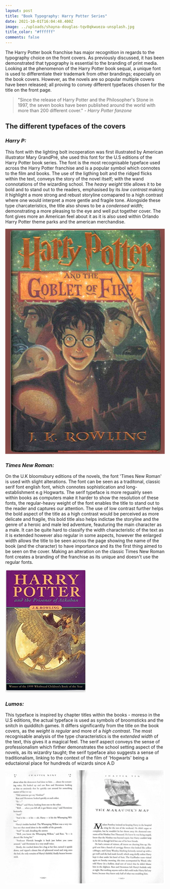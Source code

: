 ```yaml
---
layout: post
title: "Book Typography: Harry Potter Series"
date: 2021-10-01T16:04:48.400Z
image: ../uploads/shayna-douglas-tqv8qkwueza-unsplash.jpg
title_color: "#ffffff"
comments: false
---
```

The Harry Potter book franchise has major recognition in regards to the typography choice on the front covers. As previously discussed, it has been demonstrated that typography is essential to the branding of print media. Looking at the phenomenon of the Harry Potter book sequal, a unique font is used to differentiate their trademark from other brandings; especially on the book covers. However, as the novels are so popular multiple covers have been released; all proving to convey different typefaces chosen for the title on the front page. 

> "Since the release of Harry Potter and the Philosopher's Stone in 1997, the seven books have been published around the world with more than 200 different cover." *\- Harry Potter fanzone*

## The different typefaces of the covers

### ***Harry P:***

This font with the lighting bolt incoperation was first illustrated by American illustrator Mary GrandPré, she used this font for the U.S editions of the Harry Potter book series. The font is the most recognisable typeface used across the Harry Potter franchise and is a popular symbol which connotes to the film and books. The use of the ligthing bolt and the ridged flicks within the text, conveys the story of the novel itself; with the wand connotations of the wizarding school. The *heavy weight* title allows it to be bold and to stand out to the readers, emphasised by its *low contrast* making it highlight a more strong and rebust storyline comapared to a high contrast where one would interpret a more gentle and fragile tone. Alongside these type charcateristics, the title also shows to be a *condensed width*; demonstrating a more pleasing to the eye and well put together cover. The font gives more an American feel about it as it is also used within Orlando Harry Potter theme parks and the american merchandise.

![The U.S editions featured the 'Harry P' font which is the most popular typeface used regarding the franchise of the novels and films.](../uploads/screenshot-2021-10-04-at-22.10.59.png)

### *Times New Roman:*

On the U.K bloomsbury editions of the novels, the font 'Times New Roman' is used with slight alterations. The font can be seen as a traditonal, classic serif font english font, which connotes sophistication and long-establishment e.g Hogwarts. The serif typeface is more regualrly seen within books as computers make it harder to show the resolution of these fonts, the regular-heavy weight of the font enables the title to stand out to the reader and captures our attention. The use of low contrast further helps the bold aspect of the title as a high contrast would be perceived as more delicate and fragile, this bold title also helps indictae the storyline and the genre of a heroic and male led adventure, feauturing the main character as a male. It can be quite hard to classify the width characteristic of the text as it is extended however also regular in some aspects, however the enlarged width allows the title to be seen across the page showing the name of the book (and the character) to have importance and its the first thing aimed to be seen on the cover. Making an alteration on the classic Times New Roman font creates a branding of the franchise as its unique and doesn't use the regular fonts. 

![The Harry Potter U.K edition title font uses Times New Roman with a slight difference, showing its uniqueness as its altered the orignial.](../uploads/screenshot-2021-10-04-at-23.09.38.png)

### *Lumos:*

This typeface is inspired by chapter titles within the books - moreso in the U.S editions, the actual typeface is used as symbols of broomsticks and the snitch in quidditch games. It differs significantly from the title on the book covers, as the *weight is regular* and more of a *high contrast*. The most recognisable analysis of the type characteristics is the e*xtended width* of the text, this gives it a magical feel. The serif aspect conveys the sense of professionalism which firther demonstrates the school setting aspect of the novels, as its wizardry taught; the serif typeface also suggests a sense of traditionalism, linking to the context of the film of 'Hogwarts' being a eductaional place for hundreds of wizards since A.D 

![The inside of a Harry Potter extract, the chapter title shows the Lumos font which is a serif typeface.](../uploads/screenshot-2021-10-05-at-13.21.00.png)